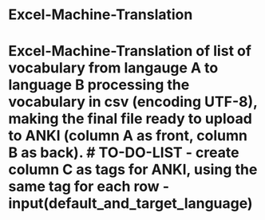 # Excel-Machine-Translation
# Excel-Machine-Translation of list of vocabulary from langauge A to language B processing the vocabulary in csv (encoding UTF-8), making the final file ready to upload to ANKI (column A as front, column B as back).   # TO-DO-LIST - create column C as tags for ANKI, using the same tag for each row - input(default_and_target_language)
